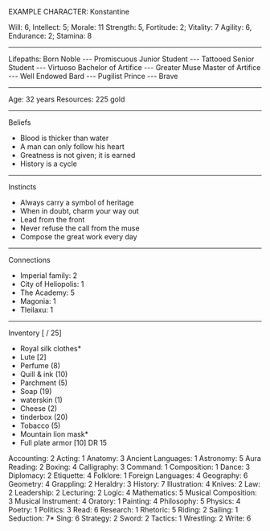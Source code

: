EXAMPLE CHARACTER: Konstantine

Will: 6, Intellect: 5; Morale: 11
Strength: 5, Fortitude: 2; Vitality: 7
Agility: 6, Endurance: 2; Stamina: 8

---------
Lifepaths:
Born Noble       	--- Promiscuous
Junior Student   	--- Tattooed
Senior Student  	--- Virtuoso
Bachelor of Artifice 	--- Greater Muse
Master of Artifice 	--- Well Endowed
Bard             	--- Pugilist
Prince           	--- Brave

---------
Age: 32 years
Resources: 225 gold

---------
Beliefs
- Blood is thicker than water
- A man can only follow his heart
- Greatness is not given; it is earned
- History is a cycle

---------
Instincts
- Always carry a symbol of heritage
- When in doubt, charm your way out
- Lead from the front
- Never refuse the call from the muse
- Compose the great work every day

---------
Connections
- Imperial family: 2
- City of Heliopolis: 1
- The Academy: 5
- Magonia: 1
- Tleilaxu: 1

---------
Inventory [  / 25]
- Royal silk clothes*
- Lute [2]
- Perfume (8)
- Quill & ink (10)
- Parchment (5)
- Soap (19)
- waterskin (1)
- Cheese (2)
- tinderbox (20)
- Tobacco (5)
- Mountain lion mask*
- Full plate armor [10] DR 15



Accounting: 2
Acting: 1
Anatomy: 3
Ancient Languages: 1
Astronomy: 5
Aura Reading: 2
Boxing: 4
Calligraphy: 3
Command: 1
Composition: 1
Dance: 3
Diplomacy: 2
Etiquette: 4
Folklore: 1
Foreign Languages: 4
Geography: 6
Geometry: 4
Grappling: 2
Heraldry: 3
History: 7
Illustration: 4
Knives: 2
Law: 2
Leadership: 2
Lecturing: 2
Logic: 4
Mathematics: 5
Musical Composition: 3
Musical Instrument: 4
Oratory: 1
Painting: 4
Philosophy: 5
Physics: 4
Poetry: 1
Politics: 3
Read: 6
Research: 1
Rhetoric: 5
Riding: 2
Sailing: 1
Seduction: 7*
Sing: 6
Strategy: 2
Sword: 2
Tactics: 1
Wrestling: 2
Write: 6

